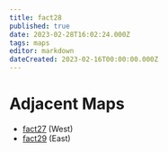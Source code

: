 ```yaml
---
title: fact28
published: true
date: 2023-02-28T16:02:24.000Z
tags: maps
editor: markdown
dateCreated: 2023-02-16T00:00:00.000Z
---
```



# Adjacent Maps
 * [fact27](/maps/fact27) (West)
 * [fact29](/maps/fact29) (East)
